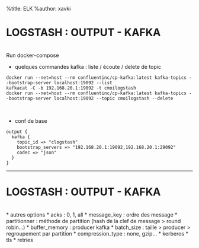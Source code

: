 %title: ELK
%author: xavki


# LOGSTASH : OUTPUT - KAFKA

<br>
Run docker-compose

<br>

* quelques commandes kafka : liste / écoute / delete de topic

```
docker run --net=host --rm confluentinc/cp-kafka:latest kafka-topics --bootstrap-server localhost:19092 --list
kafkacat -C -b 192.168.20.1:19092 -t cmoilogstash
docker run --net=host --rm confluentinc/cp-kafka:latest kafka-topics --bootstrap-server localhost:19092 --topic cmoilogstash --delete
```

<br>

* conf de base

```
output {
  kafka {
    topic_id => "clogstash"
    bootstrap_servers => "192.168.20.1:19092,192.168.20.1:29092"
    codec => "json"
  }
}
```

------------------------------------------------------------------------------


# LOGSTASH : OUTPUT - KAFKA



<br>
* autres options
		* acks : 0, 1, all
		* message_key : ordre des message
		* partitionner : méthode de partition (hash de la clef de message > round robin...)
		* buffer_memory : producer kafka
		* batch_size : taille > producer > regroupement par partition
		* compression_type : none, gzip...
		* kerberos
		* tls
		* retries
